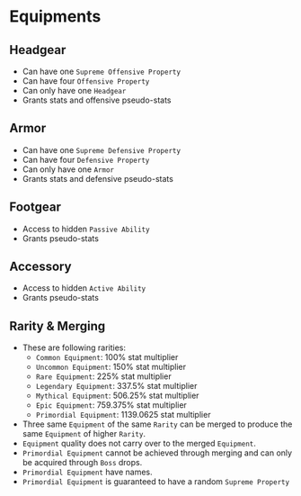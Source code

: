 # Equipments

## Headgear

- Can have one `Supreme Offensive Property`
- Can have four `Offensive Property`
- Can only have one `Headgear`
- Grants stats and offensive pseudo-stats

## Armor

- Can have one `Supreme Defensive Property`
- Can have four `Defensive Property`
- Can only have one `Armor`
- Grants stats and defensive pseudo-stats

## Footgear

- Access to hidden `Passive Ability`
- Grants pseudo-stats

## Accessory

- Access to hidden `Active Ability`
- Grants pseudo-stats

## Rarity & Merging

- These are following rarities:
  - `Common Equipment`: 100% stat multiplier
  - `Uncommon Equipment`: 150% stat multiplier
  - `Rare Equipment`: 225% stat multiplier
  - `Legendary Equipment`: 337.5% stat multiplier
  - `Mythical Equipment`: 506.25% stat multiplier
  - `Epic Equipment`: 759.375% stat multiplier
  - `Primordial Equipment`: 1139.0625 stat multiplier
- Three same `Equipment` of the same `Rarity` can be merged to produce the same `Equipment` of higher `Rarity`.
- `Equipment` quality does not carry over to the merged `Equipment`.
- `Primordial Equipment` cannot be achieved through merging and can only be acquired through `Boss` drops.
- `Primordial Equipment` have names.
- `Primordial Equipment` is guaranteed to have a random `Supreme Property`
